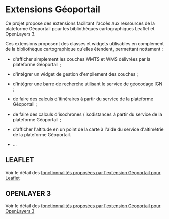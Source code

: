 # Extensions Géoportail

Ce projet propose des extensions facilitant l'accès aux ressources de la plateforme Géoportail pour les bibliothèques cartographiques Leaflet et OpenLayers 3.

Ces extensions proposent des classes et widgets utilisables en complément de la bibliothèque cartographique qu'elles étendent, permettant nottament :

* d'afficher simplement les couches WMTS et WMS délivrées par la plateforme Géoportail ;

* d'intégrer un widget de gestion d'empilement des couches ;

* d'intégrer une barre de recherche utilisant le service de géocodage IGN ;

* de faire des calculs d'itinéraires à partir du service de la plateforme Géoportail ;

* de faire des calculs d'isochrones / isodistances à partir du service de la plateforme Géoportail ;

* d'afficher l'altitude en un point de la carte à l'aide du service d'altimétrie de la plateforme Géoportail.

* ...

## LEAFLET

Voir le détail des [fonctionnalités proposées par l'extension Géoportail pour Leaflet](README-leaflet.md)


## OPENLAYER 3

Voir le détail des [fonctionnalités proposées par l'extension Géoportail pour OpenLayers 3](README-ol3.md)

